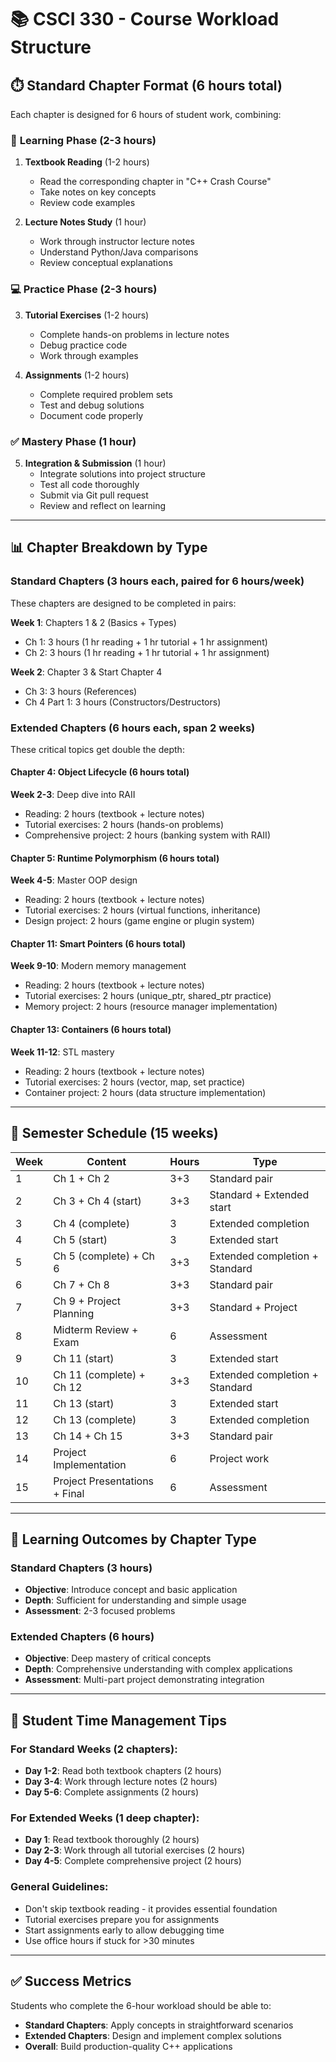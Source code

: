 # 📚 CSCI 330 - Course Workload Structure

## ⏱️ Standard Chapter Format (6 hours total)

Each chapter is designed for 6 hours of student work, combining:

### 📖 **Learning Phase** (2-3 hours)
1. **Textbook Reading** (1-2 hours)
   - Read the corresponding chapter in "C++ Crash Course"
   - Take notes on key concepts
   - Review code examples

2. **Lecture Notes Study** (1 hour)
   - Work through instructor lecture notes
   - Understand Python/Java comparisons
   - Review conceptual explanations

### 💻 **Practice Phase** (2-3 hours)
3. **Tutorial Exercises** (1-2 hours)
   - Complete hands-on problems in lecture notes
   - Debug practice code
   - Work through examples

4. **Assignments** (1-2 hours)
   - Complete required problem sets
   - Test and debug solutions
   - Document code properly

### ✅ **Mastery Phase** (1 hour)
5. **Integration & Submission** (1 hour)
   - Integrate solutions into project structure
   - Test all code thoroughly
   - Submit via Git pull request
   - Review and reflect on learning

---

## 📊 Chapter Breakdown by Type

### **Standard Chapters** (3 hours each, paired for 6 hours/week)
These chapters are designed to be completed in pairs:

**Week 1**: Chapters 1 & 2 (Basics + Types)
- Ch 1: 3 hours (1 hr reading + 1 hr tutorial + 1 hr assignment)
- Ch 2: 3 hours (1 hr reading + 1 hr tutorial + 1 hr assignment)

**Week 2**: Chapter 3 & Start Chapter 4
- Ch 3: 3 hours (References)
- Ch 4 Part 1: 3 hours (Constructors/Destructors)

### **Extended Chapters** (6 hours each, span 2 weeks)
These critical topics get double the depth:

#### **Chapter 4: Object Lifecycle** (6 hours total)
**Week 2-3**: Deep dive into RAII
- Reading: 2 hours (textbook + lecture notes)
- Tutorial exercises: 2 hours (hands-on problems)
- Comprehensive project: 2 hours (banking system with RAII)

#### **Chapter 5: Runtime Polymorphism** (6 hours total)
**Week 4-5**: Master OOP design
- Reading: 2 hours (textbook + lecture notes)
- Tutorial exercises: 2 hours (virtual functions, inheritance)
- Design project: 2 hours (game engine or plugin system)

#### **Chapter 11: Smart Pointers** (6 hours total)
**Week 9-10**: Modern memory management
- Reading: 2 hours (textbook + lecture notes)
- Tutorial exercises: 2 hours (unique_ptr, shared_ptr practice)
- Memory project: 2 hours (resource manager implementation)

#### **Chapter 13: Containers** (6 hours total)
**Week 11-12**: STL mastery
- Reading: 2 hours (textbook + lecture notes)
- Tutorial exercises: 2 hours (vector, map, set practice)
- Container project: 2 hours (data structure implementation)

---

## 📅 Semester Schedule (15 weeks)

| Week | Content | Hours | Type |
|------|---------|-------|------|
| 1 | Ch 1 + Ch 2 | 3+3 | Standard pair |
| 2 | Ch 3 + Ch 4 (start) | 3+3 | Standard + Extended start |
| 3 | Ch 4 (complete) | 3 | Extended completion |
| 4 | Ch 5 (start) | 3 | Extended start |
| 5 | Ch 5 (complete) + Ch 6 | 3+3 | Extended completion + Standard |
| 6 | Ch 7 + Ch 8 | 3+3 | Standard pair |
| 7 | Ch 9 + Project Planning | 3+3 | Standard + Project |
| 8 | Midterm Review + Exam | 6 | Assessment |
| 9 | Ch 11 (start) | 3 | Extended start |
| 10 | Ch 11 (complete) + Ch 12 | 3+3 | Extended completion + Standard |
| 11 | Ch 13 (start) | 3 | Extended start |
| 12 | Ch 13 (complete) | 3 | Extended completion |
| 13 | Ch 14 + Ch 15 | 3+3 | Standard pair |
| 14 | Project Implementation | 6 | Project work |
| 15 | Project Presentations + Final | 6 | Assessment |

---

## 🎯 Learning Outcomes by Chapter Type

### Standard Chapters (3 hours)
- **Objective**: Introduce concept and basic application
- **Depth**: Sufficient for understanding and simple usage
- **Assessment**: 2-3 focused problems

### Extended Chapters (6 hours)
- **Objective**: Deep mastery of critical concepts
- **Depth**: Comprehensive understanding with complex applications
- **Assessment**: Multi-part project demonstrating integration

---

## 📝 Student Time Management Tips

### For Standard Weeks (2 chapters):
- **Day 1-2**: Read both textbook chapters (2 hours)
- **Day 3-4**: Work through lecture notes (2 hours)
- **Day 5-6**: Complete assignments (2 hours)

### For Extended Weeks (1 deep chapter):
- **Day 1**: Read textbook thoroughly (2 hours)
- **Day 2-3**: Work through all tutorial exercises (2 hours)
- **Day 4-5**: Complete comprehensive project (2 hours)

### General Guidelines:
- Don't skip textbook reading - it provides essential foundation
- Tutorial exercises prepare you for assignments
- Start assignments early to allow debugging time
- Use office hours if stuck for >30 minutes

---

## ✅ Success Metrics

Students who complete the 6-hour workload should be able to:
- **Standard Chapters**: Apply concepts in straightforward scenarios
- **Extended Chapters**: Design and implement complex solutions
- **Overall**: Build production-quality C++ applications
